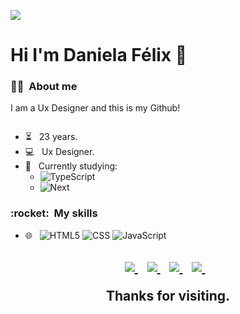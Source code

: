 <!--### Hi I'm Daniela Félix 👋


**DanielaFelix/DanielaFelix** is a ✨ _special_ ✨ repository because its `README.md` (this file) appears on your GitHub profile.

Here are some ideas to get you started:

- 🔭 I’m currently working on ...
- 🌱 I’m currently learning ...
- 👯 I’m looking to collaborate on ...
- 🤔 I’m looking for help with ...
- 💬 Ask me about ...
- 📫 How to reach me: ...
- 😄 Pronouns: ...
- ⚡ Fun fact: ...
-->

![](https://komarev.com/ghpvc/?username=DanielaFelix&color=006bed)

# Hi I'm Daniela Félix :wave: &nbsp;

<h3> 🦸‍♂️ &nbsp;About me </h3>

<p>I am a Ux Designer and this is my Github!</p>
<img align="Center" width="300"/>

- ⏳ &nbsp; 23 years.
- 💻 &nbsp; Ux Designer.
- :book: &nbsp; Currently studying:
  - ![TypeScript](https://img.shields.io/badge/-TypeScript-333333?&style=flat&logo=typescript)
  - ![Next](https://img.shields.io/badge/-Nextjs-333333?style=flat&logo=next.js)

<h3> :rocket: &nbsp;My skills </h3>

- 🌐 &nbsp;
  ![HTML5](https://img.shields.io/badge/-HTML5-333333?style=flat&logo=HTML5)
  ![CSS](https://img.shields.io/badge/-CSS-333333?style=flat&logo=CSS3&logoColor=1572B6)
  ![JavaScript](https://img.shields.io/badge/-JavaScript-333333?style=flat&logo=javascript)

<h2 align='center' 📫 Contact</h2>
<p align='center'>
  <a href="mailto:danirfelix14@gmail.com">
    <img src="https://img.shields.io/badge/Email-flat?logo=GMail&style=for-the-badge&logoColor=#7D6B7DlabelColor=F12166&color=181433&logoWidth=30" />
  </a>&nbsp;&nbsp;

  <a href="https://www.linkedin.com/in/daniela-r-f%C3%A9lix/">
    <img src="https://img.shields.io/badge/LinkedIn-flat?logo=LinkedIn&style=for-the-badge&logoColor=#7D6B7DabelColor=F12166&color=181433&logoWidth=30" />
  </a>&nbsp;&nbsp;
  <a href="https://api.whatsapp.com/send?phone=5585997336203&text=Ol%C3%A1%2C%20Daniela!">
    <img src="https://img.shields.io/badge/Whatsapp-flat?logo=Whatsapp&style=for-the-badge&logoColor=#7D6B7DlabelColor=F12166&color=181433&logoWidth=30" />
  </a>&nbsp;&nbsp;
  <a href="https://github.com/DanielaFelix">
    <img src="https://img.shields.io/badge/GitHub-flat?logo=GitHub&style=for-the-badge&logoColor=#7D6B7DlabelColor=F12166&color=181433&logoWidth=30" />
  </a>&nbsp;&nbsp;
</p>
<p align='center'>
    Thanks for visiting.
</p>
